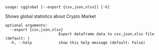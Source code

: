 ```
usage: cgglobal [--export {csv,json,xlsx}] [-h]
```

Shows global statistics about Crypto Market

```
optional arguments:
  --export {csv,json,xlsx}
                        Export dataframe data to csv,json,xlsx file (default: )
  -h, --help            show this help message (default: False)
```

